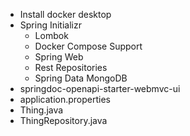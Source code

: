 - Install docker desktop
- Spring Initializr
  - Lombok
  - Docker Compose Support
  - Spring Web
  - Rest Repositories
  - Spring Data MongoDB
- springdoc-openapi-starter-webmvc-ui
- application.properties
- Thing.java
- ThingRepository.java